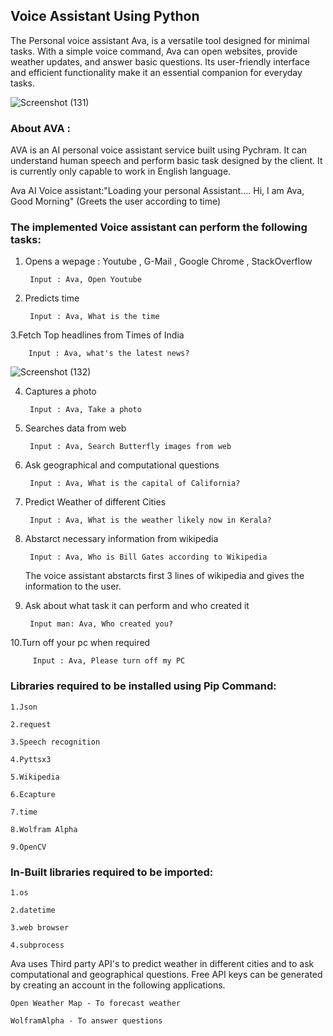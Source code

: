 ## Voice Assistant Using Python

The Personal voice assistant Ava, is a versatile tool designed for minimal tasks. With a simple voice command, Ava can open websites, provide weather updates, and answer basic questions. Its user-friendly interface and efficient functionality make it an essential companion for everyday tasks.

![Screenshot (131)](https://github.com/JKD03/Ai-Assistant-AVA/assets/109353553/3f7b7223-9bde-4c3e-9238-6c9aa74ac2f5)


### About AVA :

AVA is an AI personal voice assistant service built using Pychram. It can understand human speech and perform basic task designed by the client.
It is currently only capable to work in English language.


Ava AI Voice assistant:"Loading your personal Assistant....
						Hi, I am Ava,
                        Good Morning" (Greets the user according to time)



### The implemented Voice assistant can perform the following tasks:


1. Opens a wepage : Youtube , G-Mail , Google Chrome , StackOverflow 
	
	
		Input : Ava, Open Youtube

		
		
2. Predicts time 
	
	
		Input : Ava, What is the time
		
		
3.Fetch Top headlines from Times of India
	
         
		Input : Ava, what's the latest news?

![Screenshot (132)](https://github.com/JKD03/Ai-Assistant-AVA/assets/109353553/5b5da3bb-9fd2-48fd-b75d-0dc32901ee9f)


		
		
4. Captures a photo
	
  		
		Input : Ava, Take a photo
		
		
5. Searches data from web
	
   		
		Input : Ava, Search Butterfly images from web
		
		
6. Ask geographical and computational questions
	
  	 	
		Input : Ava, What is the capital of California?
		
		
7. Predict Weather of different Cities
   		
	
		Input : Ava, What is the weather likely now in Kerala?
		
	
8. Abstarct necessary information from wikipedia
	
   		
		Input : Ava, Who is Bill Gates according to Wikipedia
		
		
   The voice assistant abstarcts first 3 lines of wikipedia and gives the information to the user.
	
	
9. Ask about what task it can perform and who created it
	
   		
	  	Input man: Ava, Who created you?
		
		
10.Turn off your pc when required
   		

   		 Input : Ava, Please turn off my PC



### Libraries required to be installed using Pip Command:
	
	1.Json
	
	2.request
	
	3.Speech recognition
	
 	4.Pyttsx3
	
	5.Wikipedia
	
	6.Ecapture
	
	7.time
	
	8.Wolfram Alpha

	9.OpenCV


### In-Built libraries required to be imported:

	1.os
	
	2.datetime
	
	3.web browser
	
	4.subprocess



Ava uses Third party API's to predict weather in different cities and to ask computational and geographical questions. 
Free API keys can be generated by creating an account in the following applications.  
	
	Open Weather Map - To forecast weather
	
	WolframAlpha - To answer questions
	


